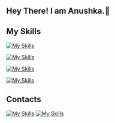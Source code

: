 ## Hey There! I am Anushka.👋
## My Skills
  [![My Skills](https://skillicons.dev/icons?i=html,css,js,bootstrap)](https://skillicons.dev)

  
  [![My Skills](https://skillicons.dev/icons?i=git,github)](https://skillicons.dev)


  [![My Skills](https://skillicons.dev/icons?i=firebase,sqlite,mysql)](https://skillicons.dev)

  
  [![My Skills](https://skillicons.dev/icons?i=android,kotlin,java,python,c,cpp)](https://skillicons.dev)

  

 

## Contacts
  [![My Skills](https://skillicons.dev/icons?i=linkedin)](https://www.linkedin.com/in/vaishnav-wakchaure)
  [![My Skills](https://skillicons.dev/icons?i=gmail)](https://mailto:vaishnav.wakchaure@gmail.com)

<!--
**AnushkaK20/AnushkaK20** is a ✨ _special_ ✨ repository because its `README.md` (this file) appears on your GitHub profile.

Here are some ideas to get you started:

- 🔭 I’m currently working on ...
- 🌱 I’m currently learning ...
- 👯 I’m looking to collaborate on ...
- 🤔 I’m looking for help with ...
- 💬 Ask me about ...
- 📫 How to reach me: ...
- 😄 Pronouns: ...
- ⚡ Fun fact: ...
-->
